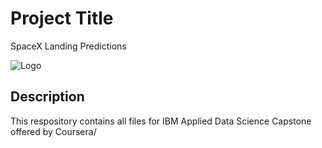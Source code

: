 # Project Title

SpaceX Landing Predictions

![Logo](path/to/your/logo.png)

## Description

This respository contains all files for IBM Applied Data Science Capstone offered by Coursera/
